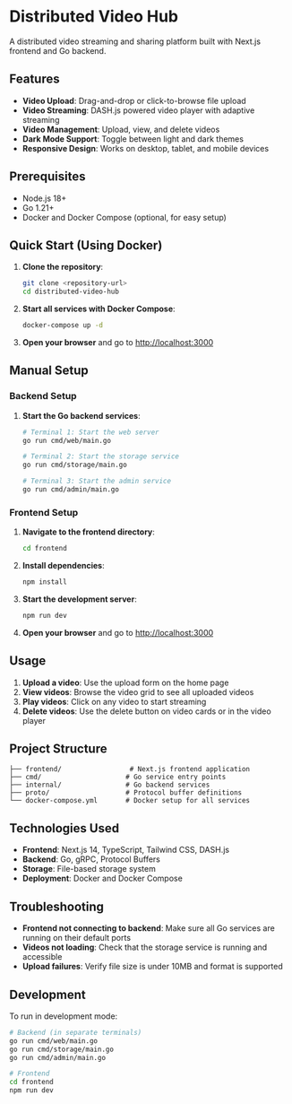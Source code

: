 # Distributed Video Hub

A distributed video streaming and sharing platform built with Next.js frontend and Go backend.

## Features

- **Video Upload**: Drag-and-drop or click-to-browse file upload
- **Video Streaming**: DASH.js powered video player with adaptive streaming
- **Video Management**: Upload, view, and delete videos
- **Dark Mode Support**: Toggle between light and dark themes
- **Responsive Design**: Works on desktop, tablet, and mobile devices

## Prerequisites

- Node.js 18+
- Go 1.21+
- Docker and Docker Compose (optional, for easy setup)

## Quick Start (Using Docker)

1. **Clone the repository**:
   ```bash
   git clone <repository-url>
   cd distributed-video-hub
   ```

2. **Start all services with Docker Compose**:
   ```bash
   docker-compose up -d
   ```

3. **Open your browser** and go to [http://localhost:3000](http://localhost:3000)

## Manual Setup

### Backend Setup

1. **Start the Go backend services**:
   ```bash
   # Terminal 1: Start the web server
   go run cmd/web/main.go
   
   # Terminal 2: Start the storage service
   go run cmd/storage/main.go
   
   # Terminal 3: Start the admin service
   go run cmd/admin/main.go
   ```

### Frontend Setup

1. **Navigate to the frontend directory**:
   ```bash
   cd frontend
   ```

2. **Install dependencies**:
   ```bash
   npm install
   ```

3. **Start the development server**:
   ```bash
   npm run dev
   ```

4. **Open your browser** and go to [http://localhost:3000](http://localhost:3000)

## Usage

1. **Upload a video**: Use the upload form on the home page
2. **View videos**: Browse the video grid to see all uploaded videos
3. **Play videos**: Click on any video to start streaming
4. **Delete videos**: Use the delete button on video cards or in the video player

## Project Structure

```
├── frontend/                 # Next.js frontend application
├── cmd/                     # Go service entry points
├── internal/                # Go backend services
├── proto/                   # Protocol buffer definitions
└── docker-compose.yml       # Docker setup for all services
```

## Technologies Used

- **Frontend**: Next.js 14, TypeScript, Tailwind CSS, DASH.js
- **Backend**: Go, gRPC, Protocol Buffers
- **Storage**: File-based storage system
- **Deployment**: Docker and Docker Compose

## Troubleshooting

- **Frontend not connecting to backend**: Make sure all Go services are running on their default ports
- **Videos not loading**: Check that the storage service is running and accessible
- **Upload failures**: Verify file size is under 10MB and format is supported

## Development

To run in development mode:

```bash
# Backend (in separate terminals)
go run cmd/web/main.go
go run cmd/storage/main.go
go run cmd/admin/main.go

# Frontend
cd frontend
npm run dev
```
